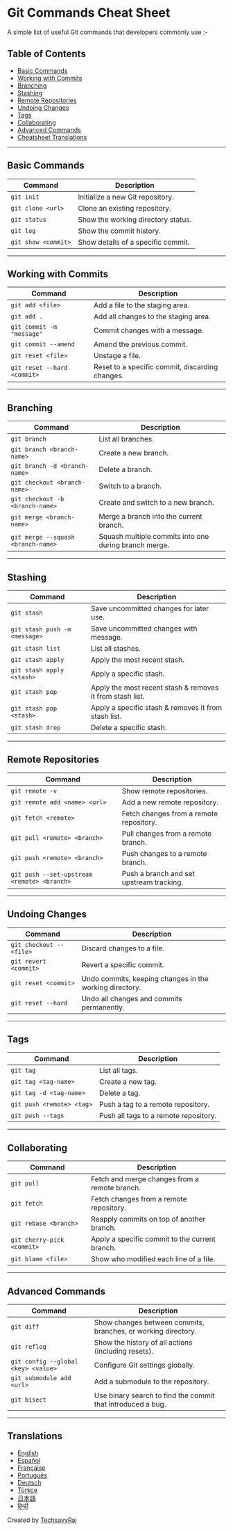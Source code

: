 # Git Commands Cheat Sheet

A simple list of useful Git commands that developers commonly use :-

## Table of Contents

- [Basic Commands](#basic-commands)
- [Working with Commits](#working-with-commits)
- [Branching](#branching)
- [Stashing](#stashing)
- [Remote Repositories](#remote-repositories)
- [Undoing Changes](#undoing-changes)
- [Tags](#tags)
- [Collaborating](#collaborating)
- [Advanced Commands](#advanced-commands)
- [Cheatsheet Translations](#translations)

---

## Basic Commands

| Command               | Description                              |
|-----------------------|------------------------------------------|
| `git init`            | Initialize a new Git repository.        |
| `git clone <url>`     | Clone an existing repository.           |
| `git status`          | Show the working directory status.      |
| `git log`             | Show the commit history.                |
| `git show <commit>`   | Show details of a specific commit.      |

---

## Working with Commits

| Command                       | Description                                   |
|-------------------------------|-----------------------------------------------|
| `git add <file>`              | Add a file to the staging area.              |
| `git add .`                   | Add all changes to the staging area.         |
| `git commit -m "message"`     | Commit changes with a message.               |
| `git commit --amend`          | Amend the previous commit.                   |
| `git reset <file>`            | Unstage a file.                              |
| `git reset --hard <commit>`   | Reset to a specific commit, discarding changes. |

---

## Branching

| Command                        | Description                                  |
|--------------------------------|----------------------------------------------|
| `git branch`                   | List all branches.                          |
| `git branch <branch-name>`     | Create a new branch.                        |
| `git branch -d <branch-name>`  | Delete a branch.                            |
| `git checkout <branch-name>`   | Switch to a branch.                         |
| `git checkout -b <branch-name>`| Create and switch to a new branch.          |
| `git merge <branch-name>`      | Merge a branch into the current branch.     |
| `git merge --squash <branch-name>`| Squash multiple commits into one during branch merge. |

---

## Stashing

| Command                  | Description                                   |
|--------------------------|-----------------------------------------------|
| `git stash`              | Save uncommitted changes for later use.      |
| `git stash push -m <message>`| Save uncommitted changes with message.   |
| `git stash list`         | List all stashes.                            |
| `git stash apply`        | Apply the most recent stash.                 |
| `git stash apply <stash>`| Apply a specific stash.                      |
| `git stash pop`          | Apply the most recent stash & removes it from stash list. |
| `git stash pop <stash>`  | Apply a specific stash & removes it from stash list. |
| `git stash drop`         | Delete a specific stash.                     |

---

## Remote Repositories

| Command                                   | Description                                   |
|-------------------------------------------|-----------------------------------------------|
| `git remote -v`                           | Show remote repositories.                    |
| `git remote add <name> <url>`             | Add a new remote repository.                 |
| `git fetch <remote>`                      | Fetch changes from a remote repository.      |
| `git pull <remote> <branch>`              | Pull changes from a remote branch.           |
| `git push <remote> <branch>`              | Push changes to a remote branch.             |
| `git push --set-upstream <remote> <branch>` | Push a branch and set upstream tracking.    |

---

## Undoing Changes

| Command                        | Description                                   |
|--------------------------------|-----------------------------------------------|
| `git checkout -- <file>`       | Discard changes to a file.                   |
| `git revert <commit>`          | Revert a specific commit.                    |
| `git reset <commit>`           | Undo commits, keeping changes in the working directory. |
| `git reset --hard`             | Undo all changes and commits permanently.    |

---

## Tags

| Command                    | Description                                   |
|----------------------------|-----------------------------------------------|
| `git tag`                  | List all tags.                               |
| `git tag <tag-name>`       | Create a new tag.                            |
| `git tag -d <tag-name>`    | Delete a tag.                                |
| `git push <remote> <tag>`  | Push a tag to a remote repository.           |
| `git push --tags`          | Push all tags to a remote repository.        |

---

## Collaborating

| Command                             | Description                                   |
|-------------------------------------|-----------------------------------------------|
| `git pull`                          | Fetch and merge changes from a remote branch. |
| `git fetch`                         | Fetch changes from a remote repository.      |
| `git rebase <branch>`               | Reapply commits on top of another branch.    |
| `git cherry-pick <commit>`          | Apply a specific commit to the current branch. |
| `git blame <file>`                  | Show who modified each line of a file.       |

---

## Advanced Commands

| Command                        | Description                                   |
|--------------------------------|-----------------------------------------------|
| `git diff`                     | Show changes between commits, branches, or working directory. |
| `git reflog`                   | Show the history of all actions (including resets). |
| `git config --global <key> <value>` | Configure Git settings globally.          |
| `git submodule add <url>`      | Add a submodule to the repository.           |
| `git bisect`                   | Use binary search to find the commit that introduced a bug. |

---

## Translations

- [English](README.md)
- [Español](README.es.md)
- [Française](README.fr.md)
- [Português](README.pt.md)
- [Deutsch](README.de.md)
- [Türkçe](README.tr.md)
- [日本語](README.jp.md)
- [हिन्दी](README.hi.md)

Created by [TechsavyRaj](https://github.com/TechsavyRaj)

